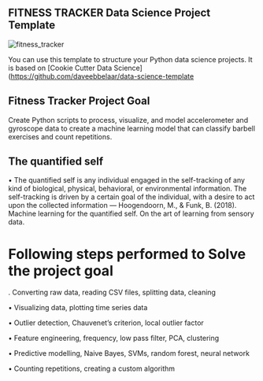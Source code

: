 ## FITNESS TRACKER Data Science Project Template

   ![fitness_tracker](https://lh5.googleusercontent.com/9YDtFVnvKLpKvLmz8xlnV8Gj7Xlby1WZpl79ReYqSzak80t5m5NuhGJaWOtUBqRJdMkgbZ05saDnGCBelSXH9t2EH848Evf1iSS4TnmluRD29QgjVd4Z8fMwkQVMkwachvMLzqCGy4a98sHUlFgowzdzXJuLixtkJ1hKF9L7et5FnM3kdzI5YVy9d4vH9w)


You can use this template to structure your Python data science projects. It is based on [Cookie Cutter Data Science](https://github.com/daveebbelaar/data-science-template

## Fitness Tracker Project Goal

Create Python scripts to process, visualize, and model accelerometer and gyroscope data to create a machine learning model that can classify barbell exercises and count repetitions.

## The quantified self
• The quantified self is any individual engaged in the self-tracking of any kind of biological, physical, behavioral, or environmental information. The self-tracking is driven by a certain goal of the individual, with a desire to act upon the collected information — Hoogendoorn, M., & Funk, B. (2018). Machine learning for the quantified self. On the art of learning from sensory data.

# Following steps performed to Solve the project goal

. Converting raw data, reading CSV files, splitting data, cleaning

• Visualizing data, plotting time series data

• Outlier detection, Chauvenet’s criterion, local outlier factor

• Feature engineering, frequency, low pass filter, PCA, clustering

• Predictive modelling, Naive Bayes, SVMs, random forest, neural network

• Counting repetitions, creating a custom algorithm

